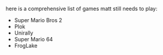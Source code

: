 here is a comprehensive list of games matt still needs to play:

- Super Mario Bros 2
- Plok
- Unirally
- Super Mario 64
- FrogLake